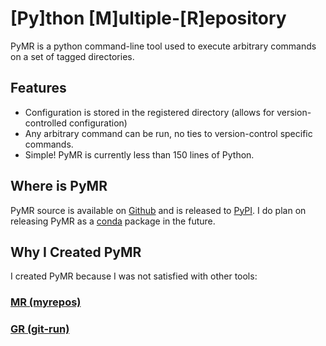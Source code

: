 [Py]thon [M]ultiple-[R]epository
==========

PyMR is a python command-line tool used to execute arbitrary commands on a set of tagged directories.

## Features

* Configuration is stored in the registered directory (allows for version-controlled configuration)
* Any arbitrary command can be run, no ties to version-control specific commands.
* Simple! PyMR is currently less than 150 lines of Python.

## Where is PyMR

PyMR source is available on [Github](https://github.com/kpurdon/pymr) and is released to [PyPI](https://pypi.python.org/pypi/pymr). I do plan on releasing PyMR as a [conda](http://www.continuum.io/blog/conda) package in the future.

Why I Created PyMR
----------

I created PyMR because I was not satisfied with other tools:

### [MR (myrepos)](http://myrepos.branchable.com/)

### [GR (git-run)](https://www.npmjs.org/package/git-run)
